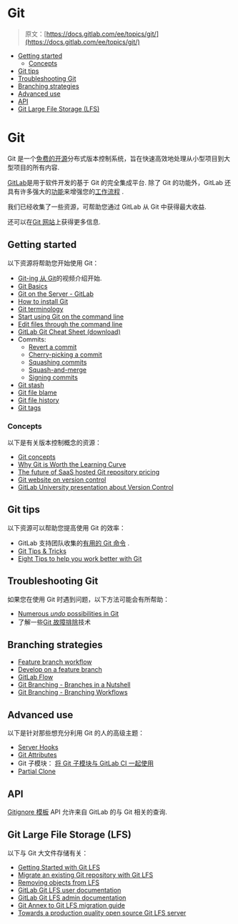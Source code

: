 # Git

> 原文：[https://docs.gitlab.com/ee/topics/git/](https://docs.gitlab.com/ee/topics/git/)

*   [Getting started](#getting-started)
    *   [Concepts](#concepts)
*   [Git tips](#git-tips)
*   [Troubleshooting Git](#troubleshooting-git)
*   [Branching strategies](#branching-strategies)
*   [Advanced use](#advanced-use)
*   [API](#api)
*   [Git Large File Storage (LFS)](#git-large-file-storage-lfs)

# Git[](#git "Permalink")

Git 是一个[免费的开源](https://git-scm.com/about/free-and-open-source)分布式版本控制系统，旨在快速高效地处理从小型项目到大型项目的所有内容.

[GitLab](https://about.gitlab.com)是用于软件开发的基于 Git 的完全集成平台. 除了 Git 的功能外，GitLab 还具有许多强大的[功能](https://about.gitlab.com/features/)来增强您的[工作流程](https://about.gitlab.com/blog/2016/10/25/gitlab-workflow-an-overview/) .

我们已经收集了一些资源，可帮助您通过 GitLab 从 Git 中获得最大收益.

还可以在[Git 网站](https://git-scm.com)上获得更多信息.

## Getting started[](#getting-started "Permalink")

以下资源将帮助您开始使用 Git：

*   [Git-ing 从 Git](https://www.youtube.com/watch?v=Ce5nz5n41z4)的视频介绍开始.
*   [Git Basics](https://git-scm.com/book/en/v2/Getting-Started-Git-Basics)
*   [Git on the Server - GitLab](https://git-scm.com/book/en/v2/Git-on-the-Server-GitLab)
*   [How to install Git](how_to_install_git/index.html)
*   [Git terminology](../../gitlab-basics/start-using-git.html#git-terminology)
*   [Start using Git on the command line](../../gitlab-basics/start-using-git.html)
*   [Edit files through the command line](../../gitlab-basics/command-line-commands.html)
*   [GitLab Git Cheat Sheet (download)](https://about.gitlab.com/images/press/git-cheat-sheet.pdf)
*   Commits:
    *   [Revert a commit](../../user/project/merge_requests/revert_changes.html#reverting-a-commit)
    *   [Cherry-picking a commit](../../user/project/merge_requests/cherry_pick_changes.html#cherry-picking-a-commit)
    *   [Squashing commits](../gitlab_flow.html#squashing-commits-with-rebase)
    *   [Squash-and-merge](../../user/project/merge_requests/squash_and_merge.html)
    *   [Signing commits](../../user/project/repository/gpg_signed_commits/index.html)
*   [Git stash](../../university/training/topics/stash.html)
*   [Git file blame](../../user/project/repository/git_blame.html)
*   [Git file history](../../user/project/repository/git_history.html)
*   [Git tags](../../university/training/user_training.html#tags)

### Concepts[](#concepts "Permalink")

以下是有关版本控制概念的资源：

*   [Git concepts](../../university/training/user_training.html#git-concepts)
*   [Why Git is Worth the Learning Curve](https://about.gitlab.com/blog/2017/05/17/learning-curve-is-the-biggest-challenge-developers-face-with-git/)
*   [The future of SaaS hosted Git repository pricing](https://about.gitlab.com/blog/2016/05/11/git-repository-pricing/)
*   [Git website on version control](https://git-scm.com/book/en/v2/Getting-Started-About-Version-Control)
*   [GitLab University presentation about Version Control](https://docs.google.com/presentation/d/16sX7hUrCZyOFbpvnrAFrg6tVO5_yT98IgdAqOmXwBho/edit?usp=sharing)

## Git tips[](#git-tips "Permalink")

以下资源可以帮助您提高使用 Git 的效率：

*   GitLab 支持团队收集的[有用的 Git 命令](useful_git_commands.html) .
*   [Git Tips & Tricks](https://about.gitlab.com/blog/2016/12/08/git-tips-and-tricks/)
*   [Eight Tips to help you work better with Git](https://about.gitlab.com/blog/2015/02/19/8-tips-to-help-you-work-better-with-git/)

## Troubleshooting Git[](#troubleshooting-git "Permalink")

如果您在使用 Git 时遇到问题，以下方法可能会有所帮助：

*   [Numerous *undo* possibilities in Git](numerous_undo_possibilities_in_git/index.html)
*   了解一些[Git 故障排除](troubleshooting_git.html)技术

## Branching strategies[](#branching-strategies "Permalink")

*   [Feature branch workflow](../../gitlab-basics/feature_branch_workflow.html)
*   [Develop on a feature branch](feature_branch_development.html)
*   [GitLab Flow](../gitlab_flow.html)
*   [Git Branching - Branches in a Nutshell](https://git-scm.com/book/en/v2/Git-Branching-Branches-in-a-Nutshell)
*   [Git Branching - Branching Workflows](https://git-scm.com/book/en/v2/Git-Branching-Branching-Workflows)

## Advanced use[](#advanced-use "Permalink")

以下是针对那些想充分利用 Git 的人的高级主题：

*   [Server Hooks](../../administration/server_hooks.html)
*   [Git Attributes](../../user/project/git_attributes.html)
*   Git 子模块： [将 Git 子模块与 GitLab CI 一起使用](../../ci/git_submodules.html#using-git-submodules-with-gitlab-ci)
*   [Partial Clone](partial_clone.html)

## API[](#api "Permalink")

[Gitignore 模板](../../api/templates/gitignores.html) API 允许来自 GitLab 的与 Git 相关的查询.

## Git Large File Storage (LFS)[](#git-large-file-storage-lfs "Permalink")

以下与 Git 大文件存储有关：

*   [Getting Started with Git LFS](https://about.gitlab.com/blog/2017/01/30/getting-started-with-git-lfs-tutorial/)
*   [Migrate an existing Git repository with Git LFS](lfs/migrate_to_git_lfs.html)
*   [Removing objects from LFS](lfs/index.html#removing-objects-from-lfs)
*   [GitLab Git LFS user documentation](lfs/index.html)
*   [GitLab Git LFS admin documentation](../../administration/lfs/index.html)
*   [Git Annex to Git LFS migration guide](lfs/migrate_from_git_annex_to_git_lfs.html)
*   [Towards a production quality open source Git LFS server](https://about.gitlab.com/blog/2015/08/13/towards-a-production-quality-open-source-git-lfs-server/)